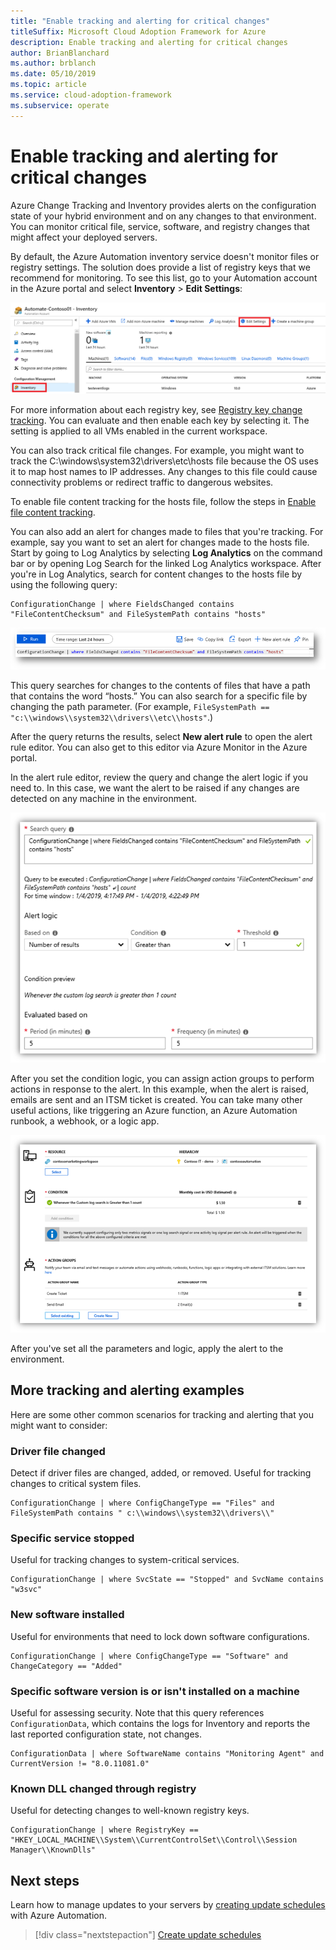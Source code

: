 ```yaml
---
title: "Enable tracking and alerting for critical changes"
titleSuffix: Microsoft Cloud Adoption Framework for Azure
description: Enable tracking and alerting for critical changes
author: BrianBlanchard
ms.author: brblanch
ms.date: 05/10/2019
ms.topic: article
ms.service: cloud-adoption-framework
ms.subservice: operate
---
```


# Enable tracking and alerting for critical changes

Azure Change Tracking and Inventory provides alerts on the configuration state of your hybrid environment and on any changes to that environment. You can monitor critical file, service, software, and registry changes that might affect your deployed servers.

By default, the Azure Automation inventory service doesn't monitor files or registry settings. The solution does provide a list of registry keys that we recommend for monitoring. To see this list, go to your Automation account in the Azure portal and select **Inventory** > **Edit Settings**:

![Screenshot of the Azure Automation Inventory view in the Azure portal](./media/change-tracking1.png)

For more information about each registry key, see [Registry key change tracking](/azure/automation/automation-change-tracking#registry-key-change-tracking). You can evaluate and then enable each key by selecting it. The setting is applied to all VMs enabled in the current workspace.

You can also track critical file changes. For example, you might want to track the C:\windows\system32\drivers\etc\hosts file because the OS uses it to map host names to IP addresses. Any changes to this file could cause connectivity problems or redirect traffic to dangerous websites.

To enable file content tracking for the hosts file, follow the steps in [Enable file content tracking](/azure/automation/change-tracking-file-contents#enable-file-content-tracking).

You can also add an alert for changes made to files that you're tracking. For example, say you want to set an alert for changes made to the hosts file. Start by going to Log Analytics by selecting **Log Analytics** on the command bar or by opening Log Search for the linked Log Analytics workspace. After you're in Log Analytics, search for content changes to the hosts file by using the following query:

```kusto
ConfigurationChange | where FieldsChanged contains "FileContentChecksum" and FileSystemPath contains "hosts"
```

![Screenshot of the Log Analytics query editor in the Azure portal](./media/change-tracking2.png)

This query searches for changes to the contents of files that have a path that contains the word “hosts.” You can also search for a specific file by changing the path parameter. (For example, `FileSystemPath ==  "c:\\windows\\system32\\drivers\\etc\\hosts"`.)
  
After the query returns the results, select **New alert rule** to open the alert rule editor. You can also get to this editor via Azure Monitor in the Azure portal.

In the alert rule editor, review the query and change the alert logic if you need to. In this case, we want the alert to be raised if any changes are detected on any machine in the environment.

![Screenshot of the Log Analytics alert rule editor in the Azure portal](./media/change-tracking3.png)

After you set the condition logic, you can assign action groups to perform actions in response to the alert. In this example, when the alert is raised, emails are sent and an ITSM ticket is created. You can take many other useful actions, like triggering an Azure function, an Azure Automation runbook, a webhook, or a logic app.

![Screenshot of the sample alert rule summary in the Azure portal](./media/change-tracking4.png)

After you've set all the parameters and logic, apply the alert to the environment.

## More tracking and alerting examples

Here are some other common scenarios for tracking and alerting that you might want to consider:

### Driver file changed

Detect if driver files are changed, added, or removed. Useful for tracking changes to critical system files.

  ```kusto
  ConfigurationChange | where ConfigChangeType == "Files" and FileSystemPath contains " c:\\windows\\system32\\drivers\\"
  ```

### Specific service stopped

Useful for tracking changes to system-critical services.

  ```kusto
  ConfigurationChange | where SvcState == "Stopped" and SvcName contains "w3svc"
  ```

### New software installed

Useful for environments that need to lock down software configurations.

  ```kusto
  ConfigurationChange | where ConfigChangeType == "Software" and ChangeCategory == "Added"
  ```

### Specific software version is or isn't installed on a machine

Useful for assessing security. Note that this query references `ConfigurationData`, which contains the logs for Inventory and reports the last reported configuration state, not changes.

  ```kusto
  ConfigurationData | where SoftwareName contains "Monitoring Agent" and CurrentVersion != "8.0.11081.0"
  ```

### Known DLL changed through registry

Useful for detecting changes to well-known registry keys.

  ```kusto
  ConfigurationChange | where RegistryKey == "HKEY_LOCAL_MACHINE\\System\\CurrentControlSet\\Control\\Session Manager\\KnownDlls"
  ```

## Next steps

Learn how to manage updates to your servers by [creating update schedules](./update-schedules.md) with Azure Automation.

> [!div class="nextstepaction"]
> [Create update schedules](./update-schedules.md)
